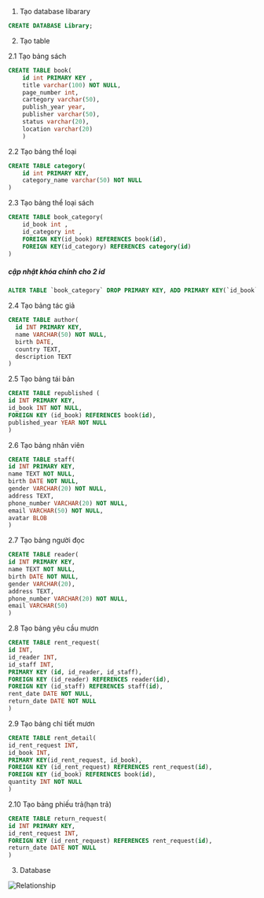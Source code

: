 1. Tạo database libarary
```sql
CREATE DATABASE Library;
```
2. Tạo table

2.1 Tạo bảng sách
```sql
CREATE TABLE book(
    id int PRIMARY KEY ,
    title varchar(100) NOT NULL,
  	page_number int, 
    cartegory varchar(50),
    publish_year year,
    publisher varchar(50),
    status varchar(20),
    location varchar(20)
    )
```
2.2 Tạo bảng thể loại
```sql
CREATE TABLE category(
    id int PRIMARY KEY,
    category_name varchar(50) NOT NULL
)
```
2.3 Tạo bảng thể loại sách
```sql
CREATE TABLE book_category(
    id_book int ,
   	id_category int ,
    FOREIGN KEY(id_book) REFERENCES book(id),
    FOREIGN KEY(id_category) REFERENCES category(id)
)
```
##### cập nhật khóa chính cho 2 id
```sql
ALTER TABLE `book_category` DROP PRIMARY KEY, ADD PRIMARY KEY(`id_book`, `id_category`);
```
2.4 Tạo bảng tác giả
```sql 
CREATE TABLE author(
  id INT PRIMARY KEY,
  name VARCHAR(50) NOT NULL,
  birth DATE,
  country TEXT,
  description TEXT  
)

```
2.5 Tạo bảng tái bản
```sql
CREATE TABLE republished (
id INT PRIMARY KEY,
id_book INT NOT NULL,
FOREIGN KEY (id_book) REFERENCES book(id),
published_year YEAR NOT NULL
)
```
2.6 Tạo bảng nhân viên
```sql
CREATE TABLE staff(
id INT PRIMARY KEY,
name TEXT NOT NULL,
birth DATE NOT NULL,
gender VARCHAR(20) NOT NULL,
address TEXT,
phone_number VARCHAR(20) NOT NULL,
email VARCHAR(50) NOT NULL,
avatar BLOB
)
```
2.7 Tạo bảng người đọc
```sql
CREATE TABLE reader(
id INT PRIMARY KEY,
name TEXT NOT NULL,
birth DATE NOT NULL,
gender VARCHAR(20),
address TEXT,
phone_number VARCHAR(20) NOT NULL,
email VARCHAR(50)
)
```
2.8 Tạo bảng yêu cầu mươn
```sql
CREATE TABLE rent_request(
id INT,
id_reader INT,
id_staff INT,
PRIMARY KEY (id, id_reader, id_staff),
FOREIGN KEY (id_reader) REFERENCES reader(id),
FOREIGN KEY (id_staff) REFERENCES staff(id),
rent_date DATE NOT NULL,
return_date DATE NOT NULL
)

```
2.9 Tạo bảng chỉ tiết mươn
```sql 
CREATE TABLE rent_detail(
id_rent_request INT,
id_book INT,
PRIMARY KEY(id_rent_request, id_book),
FOREIGN KEY (id_rent_request) REFERENCES rent_request(id),
FOREIGN KEY (id_book) REFERENCES book(id),
quantity INT NOT NULL
)

```
2.10 Tạo bảng phiếu trả(hạn trả)
```sql 
CREATE TABLE return_request(
id INT PRIMARY KEY,
id_rent_request INT,
FOREIGN KEY (id_rent_request) REFERENCES rent_request(id),
return_date DATE NOT NULL
)

```
3. Database

![Relationship](/Capture.PNG)
